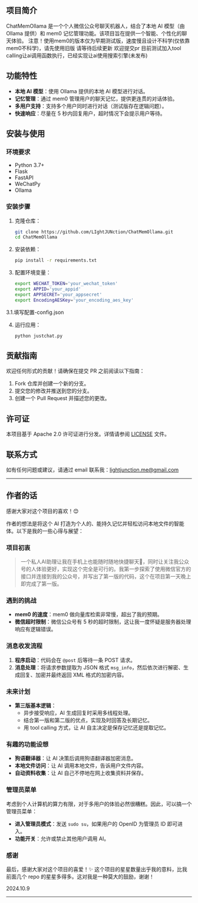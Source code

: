 ## 项目简介

ChatMemOllama 是一个个人微信公众号聊天机器人，结合了本地 AI 模型（由 Ollama 提供）和 mem0 记忆管理功能。该项目旨在提供一个智能、个性化的聊天体验。
注意！使用mem0的版本仅为早期测试版，速度慢且设计不科学(仅依靠mem0不科学)，请先使用旧版
请等待后续更新 欢迎提交pr
目前测试加入tool calling让ai调用函数执行，已经实现让ai使用搜索引擎(未发布)

## 功能特性

- **本地 AI 模型**：使用 Ollama 提供的本地 AI 模型进行对话。
- **记忆管理**：通过 mem0 管理用户的聊天记忆，提供更连贯的对话体验。
- **多用户支持**：支持多个用户同时进行对话（测试版存在逻辑问题）。
- **快速响应**：尽量在 5 秒内回复用户，超时情况下会提示用户等待。

## 安装与使用

### 环境要求

- Python 3.7+
- Flask
- FastAPI
- WeChatPy
- Ollama

### 安装步骤

1. 克隆仓库：
    ```bash
    git clone https://github.com/LIghtJUNction/ChatMemOllama.git
    cd ChatMemOllama
    ```

2. 安装依赖：
    ```bash
    pip install -r requirements.txt
    ```

3. 配置环境变量：
    ```bash
    export WECHAT_TOKEN='your_wechat_token'
    export APPID='your_appid'
    export APPSECRET='your_appsecret'
    export EncodingAESKey='your_encoding_aes_key'
    ```

3.1.填写配置-config.json


4. 运行应用：
    ```bash
    python justchat.py
    ```

## 贡献指南

欢迎任何形式的贡献！请确保在提交 PR 之前阅读以下指南：

1. Fork 仓库并创建一个新的分支。
2. 提交您的修改并推送到您的分支。
3. 创建一个 Pull Request 并描述您的更改。

## 许可证

本项目基于 Apache 2.0 许可证进行分发。详情请参阅 [LICENSE](./LICENSE) 文件。

## 联系方式

如有任何问题或建议，请通过 email 联系我：lightjunction.me@gmail.com


---

## 作者的话

感谢大家对这个项目的喜欢！😊

作者的想法是将这个 AI 打造为个人的、能持久记忆并轻松访问本地文件的智能体。以下是我的一些心得与展望：

### 项目初衷

> 一个私人AI助理让我在手机上也能随时随地快捷聊天💬，同时让关注我公众号的人体验更好，实现这个完全是可行的。我第一步探索了使用微信官方的接口并连接到我的公众号，并写出了第一版的代码，这个在项目第一天晚上即完成了第一版。

### 遇到的挑战

- **mem0 的速度**：mem0 做向量库检索非常慢，超出了我的预期。
- **微信超时限制**：微信公众号有 5 秒的超时限制，这让我一度怀疑是服务器处理响应有逻辑错误。

### 消息收发流程

1. **程序启动**：代码会在 `@post` 后等待一条 POST 请求。
2. **消息处理**：将请求参数提取为 JSON 格式 `msg_info`，然后依次进行解密、生成回复、加密并最终返回 XML 格式的加密内容。

### 未来计划

- **第三版基本逻辑**：
  - 异步接受响应，AI 生成回复时采用多线程处理。
  - 结合第一版和第二版的优点，实现及时回答及长期记忆。
  - 用 tool calling 方式，让 AI 自主决定是保存记忆还是提取记忆。

### 有趣的功能设想

- **狗语翻译器**：让 AI 决策后调用狗语翻译器加密消息。
- **本地文件访问**：让 AI 调用本地文件，告诉用户文件内容。
- **自动资料收集**：让 AI 自己不停地在网上收集资料并保存。

### 管理员菜单

考虑到个人计算机的算力有限，对于多用户的体验必然很糟糕。因此，可以搞一个管理员菜单：

- **进入管理员模式**：发送 `sudo su`，如果用户的 OpenID 为管理员 ID 即可进入。
- **功能开关**：允许或禁止其他用户调用 AI。

### 感谢

最后，感谢大家对这个项目的喜爱！✨ 这个项目的星星数量出乎我的意料，比我前面几个 repo 的星星多得多。这对我是一种莫大的鼓励，谢谢！

2024.10.9

---

